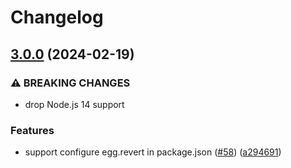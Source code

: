 # Changelog

## [3.0.0](https://github.com/eggjs/egg-scripts/compare/v2.17.0...v3.0.0) (2024-02-19)


### ⚠ BREAKING CHANGES

* drop Node.js 14 support

### Features

* support configure egg.revert in package.json ([#58](https://github.com/eggjs/egg-scripts/issues/58)) ([a294691](https://github.com/eggjs/egg-scripts/commit/a29469134293a9dec3a7dd5cf6ce71810e913498))
